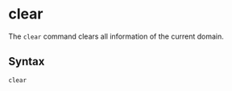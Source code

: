 # clear

The `clear` command clears all information of the current domain.

## Syntax

```
clear
```
